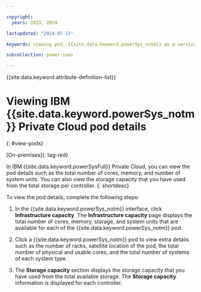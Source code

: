 ```yaml
---

copyright:
  years: 2023, 2024

lastupdated: "2024-07-15"

keywords: viewing pod, {{site.data.keyword.powerSys_notm}} as a service, private cloud, before you begin, terminology, video, how-to

subcollection: power-iaas

---
```


{{site.data.keyword.attribute-definition-list}}



# Viewing IBM {{site.data.keyword.powerSys_notm}} Private Cloud pod details
{: #view-pods}






[On-premises]{: tag-red}

In IBM {{site.data.keyword.powerSysFull}} Private Cloud, you can view the pod details such as the total number of cores, memory, and number of system units. You can also view the storage capacity that you have used from the total storage per controller.
{: shortdesc}


To view the pod details, complete the following steps:

1. In the {{site.data.keyword.powerSys_notm}} interface, click **Infrastructure capacity**. The **Infrastructure capacity** page displays the total number of cores, memory, storage, and system units that are available for each of the {{site.data.keyword.powerSys_notm}} pod.

2. Click a {{site.data.keyword.powerSys_notm}} pod to view extra details such as the number of racks, satellite location of the pod, the total number of physical and usable cores, and the total number of systems of each system type.

3. The **Storage capacity** section displays the storage capacity that you have used from the total available storage. The **Storage capacity** information is displayed for each controller.
